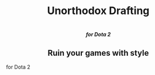 <h1 align="center">Unorthodox Drafting<h1>
<h5 align="center">for Dota 2<h5>
<h2 align="center">Ruin your games with style</h2>
for Dota 2

<p align="center">
<a href="https://therealsujitk-vercel-badge.vercel.app/?app=unorthodox-drafting&style=flat-square"></a>
</p>